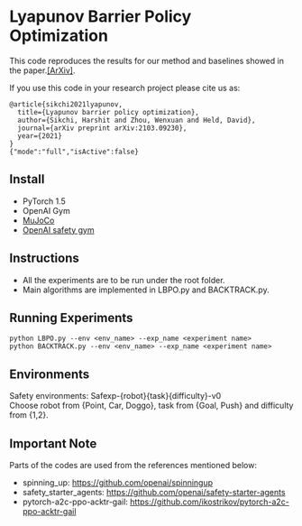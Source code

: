 # Lyapunov Barrier Policy Optimization

This code reproduces the results for our method and baselines showed in the paper.[[ArXiv]](https://arxiv.org/abs/2103.09230).

If you use this code in your research project please cite us as:
```
@article{sikchi2021lyapunov,
  title={Lyapunov barrier policy optimization},
  author={Sikchi, Harshit and Zhou, Wenxuan and Held, David},
  journal={arXiv preprint arXiv:2103.09230},
  year={2021}
}
{"mode":"full","isActive":false}
```



## Install
- PyTorch 1.5
- OpenAI Gym
- [MuJoCo](https://www.roboti.us/license.html)
- [OpenAI safety gym](https://github.com/openai/safety-gym)


## Instructions

- All the experiments are to be run under the root folder.   
- Main algorithms are implemented in LBPO.py and BACKTRACK.py.   

## Running Experiments

```
python LBPO.py --env <env_name> --exp_name <experiment name>     
python BACKTRACK.py --env <env_name> --exp_name <experiment name>     
```

## Environments
Safety environments:  Safexp-{robot}{task}{difficulty}-v0        
Choose robot from {Point, Car, Doggo}, task from {Goal, Push} and difficulty from {1,2}.   


## Important Note
Parts of the codes are used from the references mentioned below:
- spinning_up: https://github.com/openai/spinningup
- safety_starter_agents: https://github.com/openai/safety-starter-agents
- pytorch-a2c-ppo-acktr-gail: https://github.com/ikostrikov/pytorch-a2c-ppo-acktr-gail





